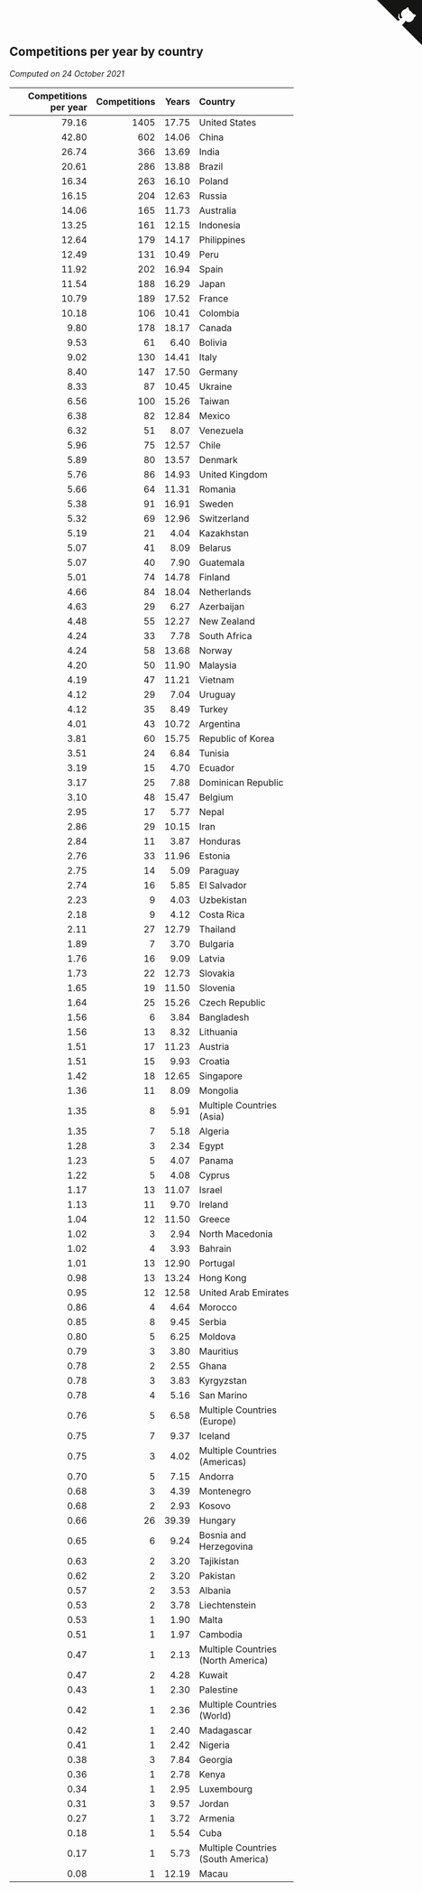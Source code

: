 ## Competitions per year by country

*Computed on 24 October 2021*

| Competitions per year | Competitions | Years | Country |
| ---: | ---: | ---: | :--- |
| 79.16 | 1405 | 17.75 | United States |
| 42.80 | 602 | 14.06 | China |
| 26.74 | 366 | 13.69 | India |
| 20.61 | 286 | 13.88 | Brazil |
| 16.34 | 263 | 16.10 | Poland |
| 16.15 | 204 | 12.63 | Russia |
| 14.06 | 165 | 11.73 | Australia |
| 13.25 | 161 | 12.15 | Indonesia |
| 12.64 | 179 | 14.17 | Philippines |
| 12.49 | 131 | 10.49 | Peru |
| 11.92 | 202 | 16.94 | Spain |
| 11.54 | 188 | 16.29 | Japan |
| 10.79 | 189 | 17.52 | France |
| 10.18 | 106 | 10.41 | Colombia |
| 9.80 | 178 | 18.17 | Canada |
| 9.53 | 61 | 6.40 | Bolivia |
| 9.02 | 130 | 14.41 | Italy |
| 8.40 | 147 | 17.50 | Germany |
| 8.33 | 87 | 10.45 | Ukraine |
| 6.56 | 100 | 15.26 | Taiwan |
| 6.38 | 82 | 12.84 | Mexico |
| 6.32 | 51 | 8.07 | Venezuela |
| 5.96 | 75 | 12.57 | Chile |
| 5.89 | 80 | 13.57 | Denmark |
| 5.76 | 86 | 14.93 | United Kingdom |
| 5.66 | 64 | 11.31 | Romania |
| 5.38 | 91 | 16.91 | Sweden |
| 5.32 | 69 | 12.96 | Switzerland |
| 5.19 | 21 | 4.04 | Kazakhstan |
| 5.07 | 41 | 8.09 | Belarus |
| 5.07 | 40 | 7.90 | Guatemala |
| 5.01 | 74 | 14.78 | Finland |
| 4.66 | 84 | 18.04 | Netherlands |
| 4.63 | 29 | 6.27 | Azerbaijan |
| 4.48 | 55 | 12.27 | New Zealand |
| 4.24 | 33 | 7.78 | South Africa |
| 4.24 | 58 | 13.68 | Norway |
| 4.20 | 50 | 11.90 | Malaysia |
| 4.19 | 47 | 11.21 | Vietnam |
| 4.12 | 29 | 7.04 | Uruguay |
| 4.12 | 35 | 8.49 | Turkey |
| 4.01 | 43 | 10.72 | Argentina |
| 3.81 | 60 | 15.75 | Republic of Korea |
| 3.51 | 24 | 6.84 | Tunisia |
| 3.19 | 15 | 4.70 | Ecuador |
| 3.17 | 25 | 7.88 | Dominican Republic |
| 3.10 | 48 | 15.47 | Belgium |
| 2.95 | 17 | 5.77 | Nepal |
| 2.86 | 29 | 10.15 | Iran |
| 2.84 | 11 | 3.87 | Honduras |
| 2.76 | 33 | 11.96 | Estonia |
| 2.75 | 14 | 5.09 | Paraguay |
| 2.74 | 16 | 5.85 | El Salvador |
| 2.23 | 9 | 4.03 | Uzbekistan |
| 2.18 | 9 | 4.12 | Costa Rica |
| 2.11 | 27 | 12.79 | Thailand |
| 1.89 | 7 | 3.70 | Bulgaria |
| 1.76 | 16 | 9.09 | Latvia |
| 1.73 | 22 | 12.73 | Slovakia |
| 1.65 | 19 | 11.50 | Slovenia |
| 1.64 | 25 | 15.26 | Czech Republic |
| 1.56 | 6 | 3.84 | Bangladesh |
| 1.56 | 13 | 8.32 | Lithuania |
| 1.51 | 17 | 11.23 | Austria |
| 1.51 | 15 | 9.93 | Croatia |
| 1.42 | 18 | 12.65 | Singapore |
| 1.36 | 11 | 8.09 | Mongolia |
| 1.35 | 8 | 5.91 | Multiple Countries (Asia) |
| 1.35 | 7 | 5.18 | Algeria |
| 1.28 | 3 | 2.34 | Egypt |
| 1.23 | 5 | 4.07 | Panama |
| 1.22 | 5 | 4.08 | Cyprus |
| 1.17 | 13 | 11.07 | Israel |
| 1.13 | 11 | 9.70 | Ireland |
| 1.04 | 12 | 11.50 | Greece |
| 1.02 | 3 | 2.94 | North Macedonia |
| 1.02 | 4 | 3.93 | Bahrain |
| 1.01 | 13 | 12.90 | Portugal |
| 0.98 | 13 | 13.24 | Hong Kong |
| 0.95 | 12 | 12.58 | United Arab Emirates |
| 0.86 | 4 | 4.64 | Morocco |
| 0.85 | 8 | 9.45 | Serbia |
| 0.80 | 5 | 6.25 | Moldova |
| 0.79 | 3 | 3.80 | Mauritius |
| 0.78 | 2 | 2.55 | Ghana |
| 0.78 | 3 | 3.83 | Kyrgyzstan |
| 0.78 | 4 | 5.16 | San Marino |
| 0.76 | 5 | 6.58 | Multiple Countries (Europe) |
| 0.75 | 7 | 9.37 | Iceland |
| 0.75 | 3 | 4.02 | Multiple Countries (Americas) |
| 0.70 | 5 | 7.15 | Andorra |
| 0.68 | 3 | 4.39 | Montenegro |
| 0.68 | 2 | 2.93 | Kosovo |
| 0.66 | 26 | 39.39 | Hungary |
| 0.65 | 6 | 9.24 | Bosnia and Herzegovina |
| 0.63 | 2 | 3.20 | Tajikistan |
| 0.62 | 2 | 3.20 | Pakistan |
| 0.57 | 2 | 3.53 | Albania |
| 0.53 | 2 | 3.78 | Liechtenstein |
| 0.53 | 1 | 1.90 | Malta |
| 0.51 | 1 | 1.97 | Cambodia |
| 0.47 | 1 | 2.13 | Multiple Countries (North America) |
| 0.47 | 2 | 4.28 | Kuwait |
| 0.43 | 1 | 2.30 | Palestine |
| 0.42 | 1 | 2.36 | Multiple Countries (World) |
| 0.42 | 1 | 2.40 | Madagascar |
| 0.41 | 1 | 2.42 | Nigeria |
| 0.38 | 3 | 7.84 | Georgia |
| 0.36 | 1 | 2.78 | Kenya |
| 0.34 | 1 | 2.95 | Luxembourg |
| 0.31 | 3 | 9.57 | Jordan |
| 0.27 | 1 | 3.72 | Armenia |
| 0.18 | 1 | 5.54 | Cuba |
| 0.17 | 1 | 5.73 | Multiple Countries (South America) |
| 0.08 | 1 | 12.19 | Macau |


<a href="https://github.com/jonatanklosko/wca_statistics" class="github-corner" aria-label="View source on Github"><svg width="80" height="80" viewBox="0 0 250 250" style="fill:#151513; color:#fff; position: absolute; top: 0; border: 0; right: 0;" aria-hidden="true"><path d="M0,0 L115,115 L130,115 L142,142 L250,250 L250,0 Z"></path><path d="M128.3,109.0 C113.8,99.7 119.0,89.6 119.0,89.6 C122.0,82.7 120.5,78.6 120.5,78.6 C119.2,72.0 123.4,76.3 123.4,76.3 C127.3,80.9 125.5,87.3 125.5,87.3 C122.9,97.6 130.6,101.9 134.4,103.2" fill="currentColor" style="transform-origin: 130px 106px;" class="octo-arm"></path><path d="M115.0,115.0 C114.9,115.1 118.7,116.5 119.8,115.4 L133.7,101.6 C136.9,99.2 139.9,98.4 142.2,98.6 C133.8,88.0 127.5,74.4 143.8,58.0 C148.5,53.4 154.0,51.2 159.7,51.0 C160.3,49.4 163.2,43.6 171.4,40.1 C171.4,40.1 176.1,42.5 178.8,56.2 C183.1,58.6 187.2,61.8 190.9,65.4 C194.5,69.0 197.7,73.2 200.1,77.6 C213.8,80.2 216.3,84.9 216.3,84.9 C212.7,93.1 206.9,96.0 205.4,96.6 C205.1,102.4 203.0,107.8 198.3,112.5 C181.9,128.9 168.3,122.5 157.7,114.1 C157.9,116.9 156.7,120.9 152.7,124.9 L141.0,136.5 C139.8,137.7 141.6,141.9 141.8,141.8 Z" fill="currentColor" class="octo-body"></path></svg></a><style>.github-corner:hover .octo-arm{animation:octocat-wave 560ms ease-in-out}@keyframes octocat-wave{0%,100%{transform:rotate(0)}20%,60%{transform:rotate(-25deg)}40%,80%{transform:rotate(10deg)}}@media (max-width:500px){.github-corner:hover .octo-arm{animation:none}.github-corner .octo-arm{animation:octocat-wave 560ms ease-in-out}}</style>
